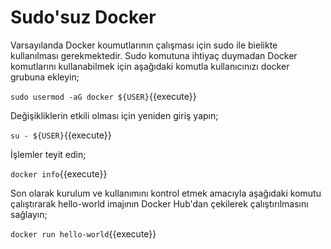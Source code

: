 # Sudo'suz Docker

Varsayılanda Docker koumutlarının çalışması için sudo ile bielikte kullanılması gerekmektedir. Sudo komutuna ihtiyaç duymadan Docker komutlarını kullanabilmek için aşağıdaki komutla kullanıcınızı docker grubuna ekleyin;

`sudo usermod -aG docker ${USER}`{{execute}}

Değişikliklerin etkili olması için yeniden giriş yapın;

`su - ${USER}`{{execute}}

İşlemler teyit edin;

`docker info`{{execute}}


Son olarak kurulum ve kullanımını kontrol etmek amacıyla aşağıdaki komutu çalıştırarak hello-world imajının Docker Hub'dan çekilerek çalıştırılmasını sağlayın;

`docker run hello-world`{{execute}}
